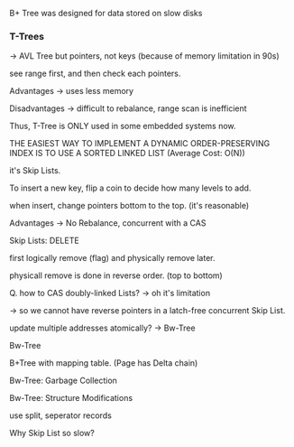 B+ Tree was designed for data stored on slow disks

### T-Trees

-> AVL Tree but pointers, not keys (because of memory limitation in 90s)

see range first, and then check each pointers.

Advantages -> uses less memory

Disadvantages -> difficult to rebalance, range scan is inefficient

Thus, T-Tree is ONLY used in some embedded systems now.

THE EASIEST WAY TO IMPLEMENT A DYNAMIC ORDER-PRESERVING INDEX IS TO USE A SORTED LINKED LIST (Average Cost: O(N))

it's Skip Lists.

To insert a new key, flip a coin to decide how many levels to add.

when insert, change pointers bottom to the top. (it's reasonable)

Advantages -> No Rebalance, concurrent with a CAS

Skip Lists: DELETE

first logically remove (flag) and physically remove later.

physicall remove is done in reverse order. (top to bottom)

Q. how to CAS doubly-linked Lists? -> oh it's limitation

-> so we cannot have reverse pointers in a latch-free concurrent Skip List.

update multiple addresses atomically? -> Bw-Tree

Bw-Tree

B+Tree with mapping table. (Page has Delta chain)

Bw-Tree: Garbage Collection

Bw-Tree: Structure Modifications

use split, seperator records

Why Skip List so slow?
